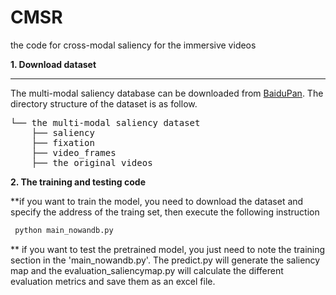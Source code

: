# CMSR
the code for cross-modal saliency for the immersive videos


**1. Download dataset**
***
The multi-modal saliency database  can be downloaded from [BaiduPan](https://pan.baidu.com/s/1_mDCmgrvUw_3uN49NJ8nVA?pwd=xf7g).
The directory structure of the dataset is as follow.
<pre>
└── the multi-modal saliency dataset
    ├── saliency
    ├── fixation  
    ├── video_frames  
    ├── the original videos
</pre>
**2. The training and  testing code**

 
 **if you want to train the model, you need to download the dataset and specify the address of the traing set, then execute the following  instruction
```python
 python main_nowandb.py
```
** if you want to test the pretrained model, you just need to note the training section in the 'main_nowandb.py'.
The predict.py  will generate the saliency map and the evaluation_saliencymap.py will calculate the different evaluation metrics and save them as an excel file.
